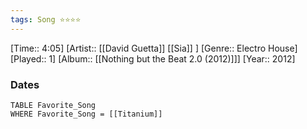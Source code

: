 ```yaml
---
tags: Song ⭐⭐⭐⭐ 
---
```

[Time:: 4:05]
[Artist:: [[David Guetta]] [[Sia]] ]
[Genre:: Electro House]
[Played:: 1]
[Album:: [[Nothing but the Beat 2.0 (2012)]]]
[Year:: 2012]
### Dates
````dataview
TABLE Favorite_Song
WHERE Favorite_Song = [[Titanium]]
````